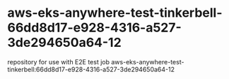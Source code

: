 # aws-eks-anywhere-test-tinkerbell-66dd8d17-e928-4316-a527-3de294650a64-12
repository for use with E2E test job aws-eks-anywhere-test-tinkerbell:66dd8d17-e928-4316-a527-3de294650a64-12
